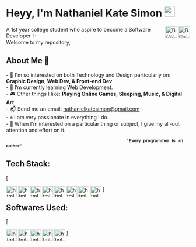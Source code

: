 <h1><b>Heyy, I'm Nathaniel Kate Simon <img src="https://github.com/TheDudeThatCode/TheDudeThatCode/raw/master/Assets/Hi.gif" width="29px" style="max-width: 100%;"></b></h1>

<a href="https://github.com/studentOfYawn">
  <img align="right" alt="Braydon's Github" width="32px" src="https://raw.githubusercontent.com/braydonwang/braydonwang/main/github.svg" style="max-width: 100%;">
</a>
<a href="https://www.facebook.com/tantan.simon.1" rel="nofollow">
  <img align="right" alt="Braydon's Facebook" width="32px" src="https://raw.githubusercontent.com/braydonwang/braydonwang/main/facebook.svg" style="max-width: 100%;">
</a>

A 1st year college student who aspire to become a Software Developer ✨<br>
Welcome to my repository,<br>


<h2>About Me 🚀</h2>
- 🚀 I'm so interested on both Technology and Design particularly on: <b>Graphic Design, Web Dev, & Front-end Dev</b><br>
- 🌱 I’m currently learning Web Development.<br>
- 🎮 Other things I like: <b>Playing Online Games, Sleeping, Music, & Digital Art</b><br>
- 📬 Send me an email:   <a href="">nathanielkatesimon@gmail.com</a><br>
- ✊ I am very passionate in everything I do. <br>
- 🙌 When I'm interested on a particular thing or subject, I give my all-out attention and effort on it.
   
                                                  "𝐄𝐯𝐞𝐫𝐲 𝐩𝐫𝐨𝐠𝐫𝐚𝐦𝐦𝐞𝐫 𝐢𝐬 𝐚𝐧 𝐚𝐮𝐭𝐡𝐨𝐫"
 
<h2>Tech Stack:</h2>

[

<img align="left" alt="html5" width="30px" src="https://cdn.jsdelivr.net/gh/devicons/devicon/icons/c/c-original.svg" />
<img align="left" alt="html5" width="30px" src="https://cdn.jsdelivr.net/gh/devicons/devicon/icons/html5/html5-original.svg" />
<img align="left" alt="html5" width="30px" src="https://cdn.jsdelivr.net/gh/devicons/devicon/icons/css3/css3-original.svg" />
<img align="left" alt="html5" width="30px" src="https://cdn.jsdelivr.net/gh/devicons/devicon/icons/javascript/javascript-original.svg" />
<img align="left" alt="html5" width="30px" src="https://cdn.jsdelivr.net/gh/devicons/devicon/icons/bootstrap/bootstrap-original.svg" />
<img align="left" alt="html5" width="30px" src="https://cdn.jsdelivr.net/gh/devicons/devicon/icons/python/python-original.svg" />
<img align="left" alt="html5" width="30px" src="https://cdn.jsdelivr.net/gh/devicons/devicon/icons/nodejs/nodejs-original-wordmark.svg" />
<img align="left" alt="html5" width="30px" src="https://cdn.jsdelivr.net/gh/devicons/devicon/icons/express/express-original-wordmark.svg" />

]

<h2>Softwares Used:</h2>

[

<img align="left" alt="html5" width="30px" src="https://cdn.jsdelivr.net/gh/devicons/devicon/icons/photoshop/photoshop-plain.svg" />
<img align="left" alt="html5" width="30px" src="hhttps://cdn.jsdelivr.net/gh/devicons/devicon/icons/inkscape/inkscape-plain.svg" />
<img align="left" alt="html5" width="30px" src="https://cdn.jsdelivr.net/gh/devicons/devicon/icons/vscode/vscode-original.svg" />
<img align="left" alt="html5" width="30px" src="https://cdn.jsdelivr.net/gh/devicons/devicon/icons/pycharm/pycharm-plain.svg" />
<img align="left" alt="html5" width="30px" src="https://cdn.jsdelivr.net/gh/devicons/devicon/icons/codepen/codepen-plain.svg" />

]
